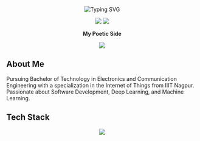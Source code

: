 <!-- Profile Banner -->
<p align="center">
  <img src="https://readme-typing-svg.demolab.com?font=Fira+Code&size=28&pause=1000&center=true&vCenter=true&width=940&lines=Hi+%F0%9F%91%8B%2C+I'm+Plawang+Shishu!;Software+Development;Deep+Learning;Data+Scientist+In+Progress;Let's+Build+Something+Awesome+Together!+%F0%9F%9A%80" alt="Typing SVG" />
</p>

<p align="center">
  <a href="mailto:shishuplawang@gmail.com"><img src="https://img.shields.io/badge/Email-D14836?style=for-the-badge&logo=gmail&logoColor=white"/></a>
  <a href="https://www.linkedin.com/in/plawangshishu/"><img src="https://img.shields.io/badge/LinkedIn-0077B5?style=for-the-badge&logo=linkedin&logoColor=white"/></a>
<!--   <a href="https://plawangshishu.in"><img src="https://img.shields.io/badge/Portfolio-000?style=for-the-badge&logo=firefox&logoColor=white"/></a> -->
</p>

<p align="center"><strong> My Poetic Side</strong></p>

<p align="center">
  <a href="https://plawangshishu.quora.com/"><img src="https://img.shields.io/badge/Quora-B92B27?style=for-the-badge&logo=quora&logoColor=white"/></a>
</p>


##  About Me

 Pursuing Bachelor of Technology in Electronics and Communication Engineering with a specialization in the Internet of Things from IIIT Nagpur.  
 Passionate about Software Development, Deep Learning, and Machine Learning.  




##  Tech Stack

<p align="center">
  <img src="https://skillicons.dev/icons?i=python,cpp,js,java,react,nodejs,express,spring,mysql,mongodb,matlab,docker,git,figma,scikitlearn,numpy,pandas,matplotlib,seaborn,opencv,tensorflow,keras,pytorch,jupyter" />
</p>



